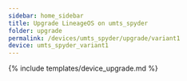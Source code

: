 ```yaml
---
sidebar: home_sidebar
title: Upgrade LineageOS on umts_spyder
folder: upgrade
permalink: /devices/umts_spyder/upgrade/variant1
device: umts_spyder_variant1
---
```

{% include templates/device_upgrade.md %}
